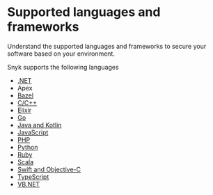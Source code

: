 # Supported languages and frameworks

Understand the supported languages and frameworks to secure your software based on your environment.&#x20;

Snyk supports the following languages&#x20;

* [.NET](.net/)
* Apex
* [Bazel](../../scan-application-code/snyk-open-source/snyk-open-source-supported-languages-and-package-managers/snyk-for-bazel.md)
* [C/C++](c-c++.md)
* [Elixir](../../scan-application-code/snyk-open-source/snyk-open-source-supported-languages-and-package-managers/snyk-for-elixir.md)
* [Go](../../scan-application-code/snyk-open-source/snyk-open-source-supported-languages-and-package-managers/snyk-for-go.md)
* [Java and Kotlin](java-and-kotlin.md)
* [JavaScript](javascript.md)
* [PHP](php.md)
* [Python](python.md)&#x20;
* [Ruby](ruby.md)
* [Scala](scala.md)
* [Swift and Objective-C](swift-and-objective-c.md)
* [TypeScript](typescript.md)
* [VB.NET](vb.net.md)





